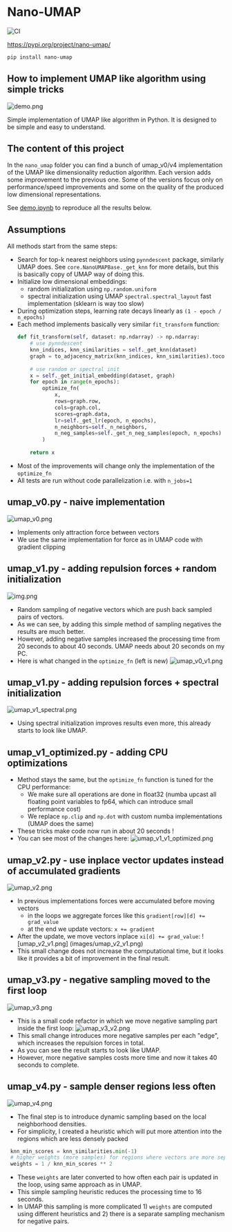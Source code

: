 # Nano-UMAP

![CI](https://github.com/kmkolasinski/nano-umap/actions/workflows/main.yml/badge.svg)

https://pypi.org/project/nano-umap/
```bash
pip install nano-umap
```

## How to implement UMAP like algorithm using simple tricks
![demo.png](images/demo.png)

Simple implementation of UMAP like algorithm in Python. It is designed to be simple 
and easy to understand. 


## The content of this project

In the `nano_umap` folder you can find a bunch of umap_v0/v4 implementation of the UMAP
like dimensionality reduction algorithm. Each version adds some improvement to the previous
one. Some of the versions focus only on performance/speed improvements and some on the quality 
of the produced low dimensional representations.

See [demo.ipynb](notebooks/demo.ipynb) to reproduce all the results below.

## Assumptions 

All methods start from the same steps:
* Search for top-k nearest neighbors using `pynndescent` package, similarly UMAP does. See
  `core.NanoUMAPBase._get_knn` for more details, but this is basically copy of UMAP way of doing 
  this.
* Initialize low dimensional embeddings:
  * random initialization using `np.random.uniform`
  * spectral initialization using UMAP `spectral.spectral_layout` fast implementation (sklearn is way too slow)
* During optimization steps, learning rate decays linearly as `(1 - epoch / n_epochs)`
* Each method implements basically very similar `fit_transform` function:
   ```python
   def fit_transform(self, dataset: np.ndarray) -> np.ndarray:
       # use pynndescent
       knn_indices, knn_similarities = self._get_knn(dataset)        
       graph = to_adjacency_matrix(knn_indices, knn_similarities).tocoo()
        
       # use random or spectral init
       x = self._get_initial_embedding(dataset, graph)
       for epoch in range(n_epochs):
           optimize_fn(
               x,
               rows=graph.row,
               cols=graph.col,
               scores=graph.data,
               lr=self._get_lr(epoch, n_epochs),
               n_neighbors=self._n_neighbors,
               n_neg_samples=self._get_n_neg_samples(epoch, n_epochs)
           )
    
       return x
   ```
* Most of the improvements will change only the implementation of the `optimize_fn`
* All tests are run without code parallelization i.e. with `n_jobs=1`


## umap_v0.py - naive implementation
![umap_v0.png](images/umap_v0.png)
* Implements only attraction force between vectors 
* We use the same implementation for force as in UMAP code with gradient clipping

## umap_v1.py - adding repulsion forces + random initialization
![img.png](images/umap_v1.png)
* Random sampling of negative vectors which are push back sampled pairs of vectors.
* As we can see, by adding this simple method of sampling negatives the results are much better.
* However, adding negative samples increased the processing time from 20 seconds to about 40 
  seconds. UMAP needs about 20 seconds on my PC. 
* Here is what changed in the `optimize_fn` (left is new)
![umap_v0_v1.png](images/umap_v0_v1.png)

## umap_v1.py - adding repulsion forces + spectral initialization
![umap_v1_spectral.png](images/umap_v1_spectral.png)
* Using spectral initialization improves results even more, this already starts to look like UMAP.

## umap_v1_optimized.py - adding CPU optimizations
* Method stays the same, but the `optimize_fn` function is tuned for the CPU performance:
  * We make sure all operations are done in float32 (numba upcast all floating point variables 
    to fp64, which can introduce small performance cost)
  * We replace `np.clip` and `np.dot` with custom numba implementations (UMAP does the same)
* These tricks make code now run in about 20 seconds !
* You can see most of the changes here: ![umap_v1_v1_optimized.png](images/umap_v1_v1_optimized.png)


## umap_v2.py - use inplace vector updates instead of accumulated gradients
![umap_v2.png](images/umap_v2.png)
* In previous implementations forces were accumulated before moving vectors
  * in the loops we aggregate forces like this `gradient[row][d] += grad_value`
  * at the end we update vectors: `x += gradient`
* After the update, we move vectors inplace `xi[d] += grad_value`: ![umap_v2_v1.png]
  (images/umap_v2_v1.png)  
* This small change does not increase the computational time, but it looks like it provides a 
  bit of improvement in the final result.

## umap_v3.py - negative sampling moved to the first loop
![umap_v3.png](images/umap_v3.png)
* This is a small code refactor in which we move negative sampling part inside the first loop: ![umap_v3_v2.png](images/umap_v3_v2.png)
* This small change introduces more negative samples per each "edge", which increases the 
  repulsion forces in total.
* As you can see the result starts to look like UMAP.
* However, more negative samples costs more time and now it takes 40 seconds to complete.

## umap_v4.py - sample denser regions less often
![umap_v4.png](images/umap_v4.png)
* The final step is to introduce dynamic sampling based on the local neighborhood densities. 
* For simplicity, I created a heuristic which will put more attention into the regions which are 
  less densely packed
 ```python
  knn_min_scores = knn_similarities.min(-1)
  # higher weights (more samples) for regions where vectors are more separated 
  weights = 1 / knn_min_scores ** 2
 ```
* These `weights` are later converted to how often each pair is updated in the loop, using same 
  approach as in UMAP.
* This simple sampling heuristic reduces the processing time to 16 seconds.
* In UMAP this sampling is more complicated 1) `weights` are computed using different heuristics 
  and 2) there is a separate sampling mechanism for negative pairs.
